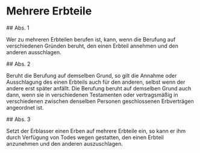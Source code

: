# Mehrere Erbteile



\#\# Abs. 1

 Wer zu mehreren Erbteilen berufen ist, kann, wenn die Berufung auf verschiedenen Gründen beruht, den einen Erbteil annehmen und den anderen ausschlagen.

\#\# Abs. 2

 Beruht die Berufung auf demselben Grund, so gilt die Annahme oder Ausschlagung des einen Erbteils auch für den anderen, selbst wenn der andere erst später anfällt. Die Berufung beruht auf demselben Grund auch dann, wenn sie in verschiedenen Testamenten oder vertragsmäßig in verschiedenen zwischen denselben Personen geschlossenen Erbverträgen angeordnet ist.

\#\# Abs. 3

 Setzt der Erblasser einen Erben auf mehrere Erbteile ein, so kann er ihm durch Verfügung von Todes wegen gestatten, den einen Erbteil anzunehmen und den anderen auszuschlagen. 

